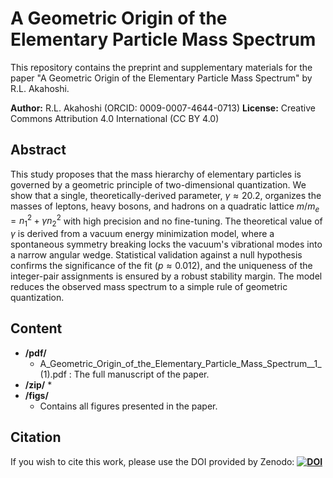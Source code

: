 # A Geometric Origin of the Elementary Particle Mass Spectrum

This repository contains the preprint and supplementary materials for the paper "A Geometric Origin of the Elementary Particle Mass Spectrum" by R.L. Akahoshi.

**Author:** R.L. Akahoshi (ORCID: 0009-0007-4644-0713)
**License:** Creative Commons Attribution 4.0 International (CC BY 4.0)

## Abstract

This study proposes that the mass hierarchy of elementary particles is governed by a geometric principle of two-dimensional quantization. We show that a single, theoretically-derived parameter, $\gamma \approx 20.2$, organizes the masses of leptons, heavy bosons, and hadrons on a quadratic lattice $m/m_e = n_1^2 + \gamma n_2^2$ with high precision and no fine-tuning. The theoretical value of $\gamma$ is derived from a vacuum energy minimization model, where a spontaneous symmetry breaking locks the vacuum's vibrational modes into a narrow angular wedge. Statistical validation against a null hypothesis confirms the significance of the fit ($p \approx 0.012$), and the uniqueness of the integer-pair assignments is ensured by a robust stability margin. The model reduces the observed mass spectrum to a simple rule of geometric quantization.

## Content

* **/pdf/**
    * A_Geometric_Origin_of_the_Elementary_Particle_Mass_Spectrum__1_ (1).pdf
: The full manuscript of the paper.
* **/zip/**
    * 
* **/figs/**
    * Contains all figures presented in the paper.

## Citation

If you wish to cite this work, please use the DOI provided by Zenodo:
**[![DOI](https://zenodo.org/badge/DOI/10.5281/zenodo.16913761.svg)](https://doi.org/10.5281/zenodo.16913761)**
